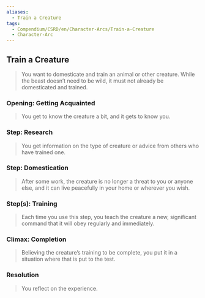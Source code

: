 ```yaml
---
aliases:
  - Train a Creature
tags:
  - Compendium/CSRD/en/Character-Arcs/Train-a-Creature
  - Character-Arc
---
```

## Train a Creature  
>You want to domesticate and train an animal or other creature. While the beast doesn’t need to be wild, it must not already be domesticated and trained.  
### Opening: Getting Acquainted    
>You get to know the creature a bit, and it gets to know you.  
### Step: Research    
>You get information on the type of creature or advice from others who have trained one.  
### Step: Domestication    
>After some work, the creature is no longer a threat to you or anyone else, and it can live peacefully in your home or wherever you wish.  
### Step(s): Training    
>Each time you use this step, you teach the creature a new, significant command that it will obey regularly and immediately.  
### Climax: Completion    
>Believing the creature’s training to be complete, you put it in a situation where that is put to the test.   
### Resolution    
>You reflect on the experience.